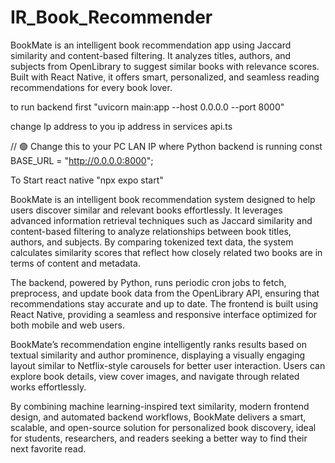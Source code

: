 # IR_Book_Recommender
BookMate is an intelligent book recommendation app using Jaccard similarity and content-based filtering. It analyzes titles, authors, and subjects from OpenLibrary to suggest similar books with relevance scores. Built with React Native, it offers smart, personalized, and seamless reading recommendations for every book lover.

to run backend first
"uvicorn main:app --host 0.0.0.0 --port 8000"

change Ip address to you ip address in services api.ts

// 🟢 Change this to your PC LAN IP where Python backend is running
const BASE_URL = "http://0.0.0.0:8000";

To Start react native "npx expo start"

BookMate is an intelligent book recommendation system designed to help users discover similar and relevant books effortlessly. It leverages advanced information retrieval techniques such as Jaccard similarity and content-based filtering to analyze relationships between book titles, authors, and subjects. By comparing tokenized text data, the system calculates similarity scores that reflect how closely related two books are in terms of content and metadata.

The backend, powered by Python, runs periodic cron jobs to fetch, preprocess, and update book data from the OpenLibrary API, ensuring that recommendations stay accurate and up to date. The frontend is built using React Native, providing a seamless and responsive interface optimized for both mobile and web users.

BookMate’s recommendation engine intelligently ranks results based on textual similarity and author prominence, displaying a visually engaging layout similar to Netflix-style carousels for better user interaction. Users can explore book details, view cover images, and navigate through related works effortlessly.

By combining machine learning-inspired text similarity, modern frontend design, and automated backend workflows, BookMate delivers a smart, scalable, and open-source solution for personalized book discovery, ideal for students, researchers, and readers seeking a better way to find their next favorite read.